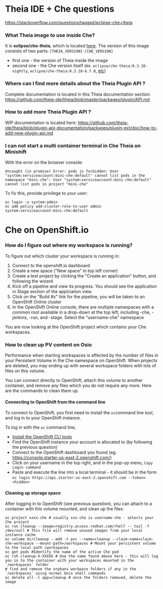 # Theia IDE + Che questions
https://stackoverflow.com/questions/tagged/eclipse-che+theia

### What Theia image to use inside Che?
It is **eclipse/che-theia**, which is located [here](https://hub.docker.com/r/eclipse/che-theia/).
The version of this image consists of two parts: 
`[THEIA_VERSION]-[CHE_VERSION]`
- first one - the version of Theia inside the image
- second one - the Che version itself (ex. `eclipse/che-theia:0.3.10-nightly`, `eclipse/che-theia:0.3.10-6.7.0`, [etc](https://hub.docker.com/r/eclipse/che-theia/tags/)) 
 
### Where can I find more details about the Theia Plugin API ?
Complete documentation is located in this Theia documentation section: https://github.com/theia-ide/theia/blob/master/packages/plugin/API.md

### How to add more Theia Plugin API ?
WIP documentation is located here: https://github.com/theia-ide/theia/blob/plugin-api-documentation/packages/plugin-ext/doc/how-to-add-new-plugin-api.md

### I can not start a multi container terminal in Che Theia on Minishift
With the error on the browser console:
```
Uncaught (in promise) Error: pods is forbidden: User "system:serviceaccount:mini-che:default" cannot list pods in the namespace "mini-che": User "system:serviceaccount:mini-che:default" cannot list pods in project "mini-che"
```
To fix this, provide privilege to your user:
```
oc login -u system:admin
oc adm policy add-cluster-role-to-user admin system:serviceaccount:mini-che:default
```

# Che on OpenShift.io

### How do I figure out where my workspace is running?
To figure out which cluster your workspace is running in:

1. Connect to the openshift.io dashboard
2. Create a new space ("New space" in top left corner)
3. Create a test project by clicking the "Create an application" button, and following the wizard
4. Kick off a pipeline and view its progress. You should see the application in Stage section of the applciation view.
5. Click on the "Build #x" link for the pipeline, you will be taken to an OpenShift Online cluster
6. In the OpenShift Online console, there are multiple namespaces with a common root available in a drop-down at the top left, including -che, -jenkins, -run, and -stage. Select the "username-che" namespace

You are now looking at the OpenShift project which contains your Che workspaces.

### How to clean up PV content on Osio
Performance when starting workspaces is affected by the number of files in your Persistent Volume in the Che namespace on OpenShift. When projects are deleted, you may ending up with several workspace folders with lots of files on this volume.

You can connect directly to OpenShift, attach this volume to another container, and remove any files which you do not require any more. Here are the commands to clean them up.

#### Connecting to OpenShift from the command line

To connect to OpenShift, you first need to install the `oc`command line tool, and log in to your OpenShift instance.

To log in with the `oc` command line,
- [Install the OpenShift CLI tools](https://docs.openshift.com/container-platform/3.11/cli_reference/get_started_cli.html)
- Find the OpenShift instance your account is allocated to (by following the previous question)
- Connect to the OpenShift dashboard you found (eg. https://console.starter-us-east-2.openshift.com/)
- Click on your username in the top right, and in the pop-up menu, `Copy Login command`
- Paste and execute the line into a local terminal - it should be in the form `oc login https://api.starter-us-east-2.openshift.com --token=<hidden>`

#### Cleaning up storage space
After logging in to OpenShift (see previous question), you can attach to a container with this volume mounted, and clean up the files:
```
oc project xxxx-che # usually xxx-che is username-che - selects your Che project
oc run cleanup --image=registry.access.redhat.com/rhel7 -- tail -f /dev/null # This file will remove unused images from your local instance cache
oc volume dc/cleanup --add -t pvc --name=cleanup --claim-name=claim-che-workspace --mount-path=/workspaces # Mount your persistent volume to the local path /workspaces
oc get pods #Identify the name of the active Che pod
oc rsh cleanup-X-XXXXX # Use the name found above here - this will log you in to the container with your workspaces mounted in the `/workspaces` folder
# find and remove the orphans workpace folders if any in the `/workspaces` using normal Unix shell commands
oc delete all -l app=cleanup # once the folders removed, delete the image
```

